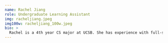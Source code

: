 ```yaml
---
name: Rachel Jiang
role: Undergraduate Learning Assistant
img: racheljiang.jpeg
img100w: racheljiang_100w.jpeg
bio: >
  Rachel is a 4th year CS major at UCSB. She has experience with full-stack web application development in C#, AngularJS, ReactJS, Typescript, and Javascript. She also has game development experience with Unity (2D) and other relevant knowledge in Docker containers, GraphQL and SQL. She loves to share her passion for programming within and outside of school and has an ongoing curiosity for the intersection of hardware and software. Outside of school, she likes traveling, photography, and distance running.    
---
```

